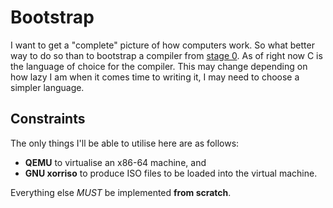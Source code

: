 # Bootstrap

I want to get a "complete" picture of how computers work. 
So what better way to do so than to bootstrap a compiler from [stage 0](https://en.wikipedia.org/wiki/Bootstrapping_(compilers)#Process).
As of right now C is the language of choice for the compiler.
This may change depending on how lazy I am when it comes time to writing it, I may need to choose a simpler language.

## Constraints

The only things I'll be able to utilise here are as follows:
- **QEMU** to virtualise an x86-64 machine, and
- **GNU xorriso** to produce ISO files to be loaded into the virtual machine.

Everything else *MUST* be implemented **from scratch**.